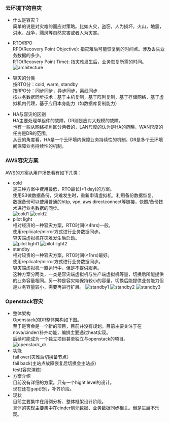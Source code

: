 ### 云环境下的容灾  
+ 什么是容灾？  
简单的说是对灾难的而应对策略。比如火灾，盗窃，人为损坏，火山，地震，洪水，战争，飓风等自然灾害或者人为灾害。  

+ RTO/RPO  
RPO(Recovery Point Objective): 指灾难后可能恢复到的时间点。涉及丢失业务数据的多少。  
RTO(Recovery Point Time): 指灾难发生后，业务恢复所需的时间。  
![architecture](http://redhatstackblog.files.wordpress.com/2013/11/recovery-point-objective-and-recover-time-objective.png)  

+ 容灾的分类  
按RTO分：cold, warm, standby   
按RPO分：同步同步，异步同步，离线同步  
按业务数据同步技术：基于主机复制，基于阵列复制，基于存储网络，基于虚拟机内代理，基于应用本身能力（如数据库复制能力） 

+ HA与容灾的区别   
HA主要处理单组件的故障，DR则是应对大规模的故障。   
也有一些从网络视角区分两者的，LAN尺度的认为是HA的范畴，WAN尺度的任务是DR的范围。  
从云的角度看，HA是一个云环境内保障业务持续性的机制。DR是多个云环境间保障业务持续性的机制。  

### AWS容灾方案  
AWS的方案从用户场景看有如下几类：  
+ cold  
是三种方案中费用最低，RTO最长(>1 day)的方案。  
使用S3做数据备份，灾难发生时，重新申请虚拟机，利用备份数据恢复。  
数据备份可以使用普通的http, vpn, aws directconnect等链接，快照/备份技术进行业务数据的同步。  
![cold1](http://cdn.blog.celingest.com/wp-content/uploads/2013/03/AwsBackupRestore1-512x281.png)
![cold2](http://cdn.blog.celingest.com/wp-content/uploads/2013/03/AwsBackupRestore2-512x380.png)
+ pilot light   
相对经济的一种容灾方案，RTO时间(<4hrs)一般。  
使用replicate/mirror方式进行业务数据同步。  
容灾端虚拟机在灾难发生后启动。  
![pilot light1](http://cdn.blog.celingest.com/wp-content/uploads/2013/03/AwsPilotLightOff-512x336.png)
![pilot light2](http://cdn.blog.celingest.com/wp-content/uploads/2013/03/AwsPilotLightOn-512x326.png)
+ standby   
相对较贵的一种容灾方案，RTO时间(<1hrs)最好。  
使用replicate/mirror方式进行业务数据同步。  
容灾端虚拟机一直运行中，但是不提供服务。  
这种方案分两类，一类是容灾端虚拟机与生产端虚拟机等量，切换后所能提供的业务容量相同。另一种是容灾端保持较小的容量，切换后能提供业务能力但是业务容量较小，需要再进行扩展。
![standby1](http://cdn.blog.celingest.com/wp-content/uploads/2013/03/FullyWorkingLCStandby-Normal-512x326.png)
![standby2](http://cdn.blog.celingest.com/wp-content/uploads/2013/03/FullyWorkingLCStandbyFaultyLOW-512x326.png)
![standby3](http://cdn.blog.celingest.com/wp-content/uploads/2013/03/FullyWorkingLCStandbyFaultyFULL-512x326.png)

### Openstack容灾    
+ 整体架构  
Openstack的DR整体架构如下图。  
至于是否会是一个新的项目，目前并没有规划。目前主要关注于在nova/cinder/补齐功能，编排主要通过heat实现。   
后续可能成为一个独立项目甚至独立与openstack的项目。  
![openstack_dr](http://cdn.blog.celingest.com/wp-content/uploads/2013/03/FullyWorkingLCStandbyFaultyFULL-512x326.pnghttps://wiki.openstack.org/wiki/File:DR.png)
+ 功能   
fail over(灾难后切换备节点）  
fail back(主站点故障恢复后切换会主站点）  
test(容灾演练)  
+ 方案介绍   
目前没有详细的方案。只有一个hight level的设计。   
现在还在gap识别，补齐阶段。  
+ 现状   
目前主要集中在用例分析、整体框架设计阶段。   
具体的实现主要集中在cinder侧元数据、业务数据同步相关。但是进展不乐观。   






